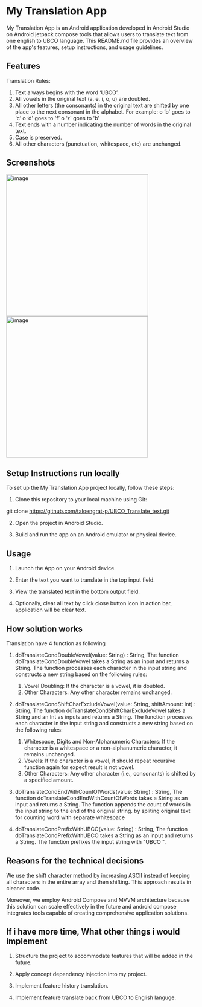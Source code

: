 # My Translation App

My Translation App is an Android application developed in Android Studio on Android jetpack compose tools that allows users to translate text from one english to UBCO language. This README.md file provides an overview of the app's features, setup instructions, and usage guidelines.

## Features

Translation Rules:
1. Text always begins with the word ‘UBCO’.
2. All vowels in the original text (a, e, i, o, u) are doubled.
3. All other letters (the consonants) in the original text are shifted by one place to
the next consonant in the alphabet. For example:
o ‘b' goes to 'c’
o ‘d' goes to 'f’
o ‘z' goes to 'b’
4. Text ends with a number indicating the number of words in the original text.
5. Case is preserved.
6. All other characters (punctuation, whitespace, etc) are unchanged.

## Screenshots

<img width="376" alt="image" src="https://github.com/taloengrat-p/UBCO_Translate_text/assets/116055866/f9c0af69-6fc4-4799-9208-8de228986226">
<img width="375" alt="image" src="https://github.com/taloengrat-p/UBCO_Translate_text/assets/116055866/9d1d73a0-e126-47c1-9dca-40e47ddf08ba">


## Setup Instructions run locally

To set up the My Translation App project locally, follow these steps:

1. Clone this repository to your local machine using Git:

git clone https://github.com/taloengrat-p/UBCO_Translate_text.git

2. Open the project in Android Studio.

3. Build and run the app on an Android emulator or physical device.

## Usage

1. Launch the App on your Android device.

2. Enter the text you want to translate in the top input field.

3. View the translated text in the bottom output field.

7. Optionally, clear all text by click close button icon in action bar, application will be clear text.
   

## How solution works

Translation have 4 function as following
1. doTranslateCondDoubleVowel(value: String) : String, The function doTranslateCondDoubleVowel takes a String as an input and returns a String. The function processes each character in the input string         and constructs a new string based on the following rules:
   1. Vowel Doubling: If the character is a vowel, it is doubled.
   2. Other Characters: Any other character remains unchanged.

2. doTranslateCondShiftCharExcludeVowel(value: String, shiftAmount: Int) : String, The function doTranslateCondShiftCharExcludeVowel takes a String and an Int as inputs and returns a String. The function processes each character in the input string and constructs a new string based on the following rules:
   1. Whitespace, Digits and Non-Alphanumeric Characters: If the character is a whitespace or a non-alphanumeric character, it remains unchanged.
   2. Vowels: If the character is a vowel, it should repeat recursive function again for expect result is not vowel.
   3. Other Characters: Any other character (i.e., consonants) is shifted by a specified amount.

3. doTranslateCondEndWithCountOfWords(value: String) : String, The function doTranslateCondEndWithCountOfWords takes a String as an input and returns a String. The function appends the count of words in the input string to the end of the original string. by spliting original text for counting word with separate whitespace

4. doTranslateCondPrefixWithUBCO(value: String) : String, The function doTranslateCondPrefixWithUBCO takes a String as an input and returns a String. The function prefixes the input string with "UBCO ".

   
## Reasons for the technical decisions
   
   We use the shift character method by increasing ASCII instead of keeping all characters in the entire array and then shifting. This approach results in cleaner code.

Moreover, we employ Android Compose and MVVM architecture because this solution can scale effectively in the future and android compose integrates tools capable of creating comprehensive application solutions.  


## If i have more time, What other things i would implement

1. Structure the project to accommodate features that will be added in the future.

2. Apply concept dependency injection into my project.

3. Implement feature history translation.

4. Implement feature translate back from UBCO to English languge.

